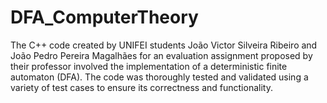 # DFA_ComputerTheory
The C++ code created by UNIFEI students João Victor Silveira Ribeiro and João Pedro Pereira Magalhães for an evaluation assignment proposed by their professor involved the implementation of a deterministic finite automaton (DFA). 
The code was thoroughly tested and validated using a variety of test cases to ensure its correctness and functionality.
